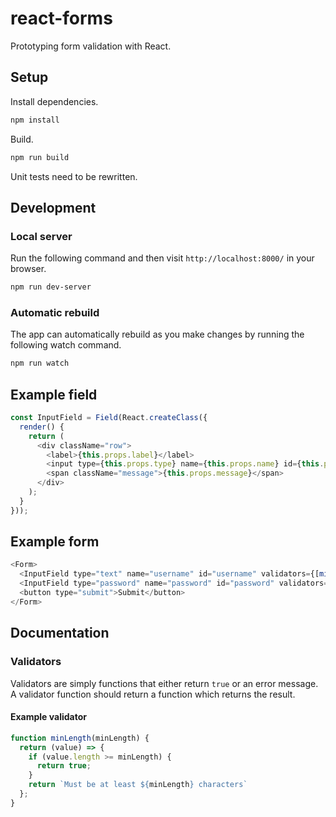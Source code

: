 # react-forms
Prototyping form validation with React.

## Setup
Install dependencies.
```sh
npm install
```

Build.
```sh
npm run build
```

Unit tests need to be rewritten.

## Development
### Local server
Run the following command and then visit `http://localhost:8000/` in your browser.
```sh
npm run dev-server
```

### Automatic rebuild
The app can automatically rebuild as you make changes by running the following watch command.
```sh
npm run watch
```

## Example field
```js
const InputField = Field(React.createClass({
  render() {
    return (
      <div className="row">
        <label>{this.props.label}</label>
        <input type={this.props.type} name={this.props.name} id={this.props.id} onChange={this.handleChange} />
        <span className="message">{this.props.message}</span>
      </div>
    );
  }
}));
```

## Example form
```js
<Form>
  <InputField type="text" name="username" id="username" validators={[minLength(3)]}/>
  <InputField type="password" name="password" id="password" validators={[required()]}/>
  <button type="submit">Submit</button>
</Form>
```

## Documentation

### Validators
Validators are simply functions that either return `true` or an error message. A validator function should return a function which returns the result.

#### Example validator
```js
function minLength(minLength) {
  return (value) => {
    if (value.length >= minLength) {
      return true;
    }
    return `Must be at least ${minLength} characters`
  };
}
```
